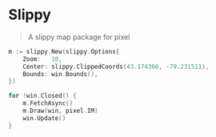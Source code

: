 # Slippy

> A slippy map package for pixel

``` go
m := slippy.New(slippy.Options{
	Zoom:   10,
	Center: slippy.ClippedCoords(43.174366, -79.231511),
	Bounds: win.Bounds(),
})

for !win.Closed() {
	m.FetchAsync()
	m.Draw(win, pixel.IM)
	win.Update()
}
```
